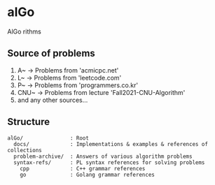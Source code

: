 # alGo

AlGo rithms  

## Source of problems

1. A~ -> Problems from 'acmicpc.net'
2. L~ -> Problems from 'leetcode.com'
3. P~ -> Problems from 'programmers.co.kr'
4. CNU~ -> Problems from lecture 'Fall2021-CNU-Algorithm'
5. and any other sources...

## Structure

```
alGo/               : Root
  docs/             : Implementations & examples & references of collections  
  problem-archive/  : Answers of various algorithm problems  
  syntax-refs/      : PL syntax references for solving problems
    cpp             : C++ grammar references  
    go              : Golang grammar references  
```
